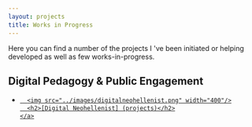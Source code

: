 ```yaml
---
layout: projects
title: Works in Progress
---
```

Here you can find a number of the projects I 've been initiated or helping developed as well as few works-in-progress. 

Digital Pedagogy & Public Engagement 
-----------------------------------------
<ul>
  <li>
    <a href="../projects/digital-neohellenist.md">

      <img src="../images/digitalneohellenist.png" width="400"/>
      <h2>[Digital Neohellenist] (projects)</h2>
    </a>
  </li>
</ul>
